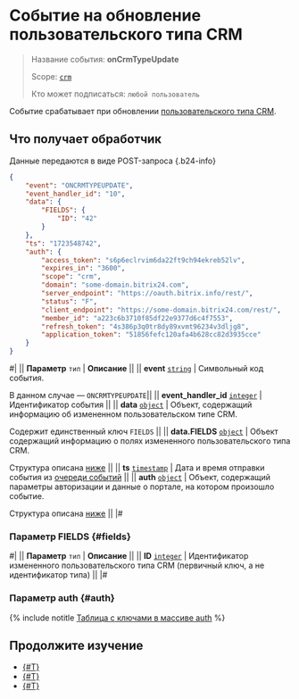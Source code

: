 # Событие на обновление пользовательского типа CRM

> Название события: **onCrmTypeUpdate**
>
> Scope: [`crm`](../../../../scopes/permissions.md)
>
> Кто может подписаться: `любой пользователь`

Событие срабатывает при обновлении [пользовательского типа CRM](../../user-defined-object-types/index.md).

## Что получает обработчик

Данные передаются в виде POST-запроса {.b24-info}

```json
{
    "event": "ONCRMTYPEUPDATE",
    "event_handler_id": "10",
    "data": {
        "FIELDS": {
            "ID": "42"
        }
    },
    "ts": "1723548742",
    "auth": {
        "access_token": "s6p6eclrvim6da22ft9ch94ekreb52lv",
        "expires_in": "3600",
        "scope": "crm",
        "domain": "some-domain.bitrix24.com",
        "server_endpoint": "https://oauth.bitrix.info/rest/",
        "status": "F",
        "client_endpoint": "https://some-domain.bitrix24.com/rest/",
        "member_id": "a223c6b3710f85df22e9377d6c4f7553",
        "refresh_token": "4s386p3q0tr8dy89xvmt96234v3dljg8",
        "application_token": "51856fefc120afa4b628cc82d3935cce"
    }
}
```

#|
|| **Параметр**
`тип` | **Описание** ||
|| **event**
[`string`][1] | Символьный код события.

В данном случае — `ONCRMTYPEUPDATE`||
|| **event_handler_id**
[`integer`][1] | Идентификатор события ||
|| **data**
[`object`][1] | Объект, содержащий информацию об измененном пользовательском типе CRM.

Содержит единственный ключ `FIELDS` ||
|| **data.FIELDS**
[`object`][1] | Объект содержащий информацию о полях измененного пользовательского типа CRM.

Структура описана [ниже](#fields) ||
|| **ts**
[`timestamp`][1] | Дата и время отправки события из [очереди событий](../../../../events/index.md) ||
|| **auth**
[`object`][1] | Объект, содержащий параметры авторизации и данные о портале, на котором произошло событие.

Структура описана [ниже](#auth) ||
|#


### Параметр FIELDS {#fields}

#|
|| **Параметр**
`тип` | **Описание** ||
|| **ID**
[`integer`][1] | Идентификатор измененного пользовательского типа CRM (первичный ключ, а не идентификатор типа) ||
|#

### Параметр auth {#auth}

{% include notitle [Таблица с ключами в массиве auth](../../../../../_includes/auth-params-in-events.md) %}

## Продолжите изучение

- [{#T}](index.md)
- [{#T}](on-crm-type-add.md)
- [{#T}](on-crm-type-delete.md)

[1]: ../../../../data-types.md